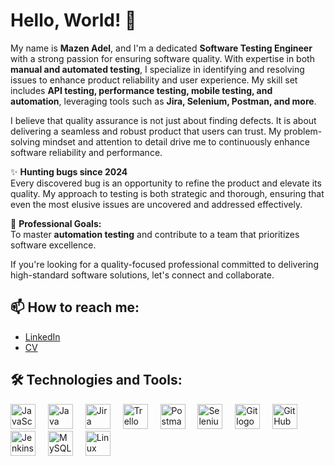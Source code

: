 # <h1>Hello, World! 👋</h1>

My name is **Mazen Adel**, and I'm a dedicated **Software Testing Engineer** with a strong passion for ensuring software quality. With expertise in both **manual and automated testing**, I specialize in identifying and resolving issues to enhance product reliability and user experience. My skill set includes **API testing, performance testing, mobile testing, and automation**, leveraging tools such as **Jira, Selenium, Postman, and more**.

I believe that quality assurance is not just about finding defects. It is about delivering a seamless and robust product that users can trust. My problem-solving mindset and attention to detail drive me to continuously enhance software reliability and performance.

✨ **Hunting bugs since 2024**  
Every discovered bug is an opportunity to refine the product and elevate its quality. My approach to testing is both strategic and thorough, ensuring that even the most elusive issues are uncovered and addressed effectively.

🎯 **Professional Goals:**  
To master **automation testing** and contribute to a team that prioritizes software excellence.

If you're looking for a quality-focused professional committed to delivering high-standard software solutions, let's connect and collaborate.

## 📫 How to reach me:
- [LinkedIn](https://www.linkedin.com/in/mazenadel23/)
- [CV](https://drive.google.com/file/d/1Uwb2u3HdsVvLr81Do92zfMj8vGtMovwL/view?usp=sharing)

## 🛠 Technologies and Tools:

<div align="left">
  <img src="https://cdn.jsdelivr.net/gh/devicons/devicon/icons/javascript/javascript-original.svg" height="40" alt="JavaScript logo"  />
  <img width="12" />
  <img src="https://cdn.jsdelivr.net/gh/devicons/devicon/icons/java/java-original.svg" height="40" alt="Java logo"  />
  <img width="12" />
  <img src="https://cdn.simpleicons.org/jira/0052CC" height="40" alt="Jira logo"  />
  <img width="12" />
  <img src="https://cdn.simpleicons.org/trello/0052CC" height="40" alt="Trello logo"  />
  <img width="12" />
  <img src="https://skillicons.dev/icons?i=postman" height="40" alt="Postman logo"  />
  <img width="12" />
  <img src="https://skillicons.dev/icons?i=selenium" height="40" alt="Selenium logo"  />
  <img width="12" />
  <img src="https://skillicons.dev/icons?i=git" height="40" alt="Git logo"  />
  <img width="12" />
  <img src="https://skillicons.dev/icons?i=github" height="40" alt="GitHub logo"  />
  <img width="12" />
  <img src="https://skillicons.dev/icons?i=jenkins" height="40" alt="Jenkins logo"  />
  <img width="12" />
  <img src="https://cdn.simpleicons.org/mysql/4479A1" height="40" alt="MySQL logo"  />
  <img width="12" />
  <img src="https://cdn.jsdelivr.net/gh/devicons/devicon/icons/linux/linux-original.svg" height="40" alt="Linux logo"  />
</div>
